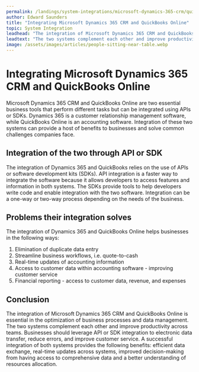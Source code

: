 ```yaml
---
permalink: /landings/system-integrations/microsoft-dynamics-365-crm/quickbooks-online
author: Edward Saunders
title: "Integrating Microsoft Dynamics 365 CRM and QuickBooks Online"
topic: System Integration
leadhead: "The integration of Microsoft Dynamics 365 CRM and QuickBooks Online is essential in the optimization of business processes and data management"
leadtext: "The two systems complement each other and improve productivity across teams. Businesses should leverage API or SDK integration to electronic data transfer, reduce errors, and improve customer service. A successful integration of both systems provides the following benefits: efficient data exchange, real-time updates across systems, improved decision-making from having access to comprehensive data and a better understanding of resources allocation."
image: /assets/images/articles/people-sitting-near-table.webp
---
```

<div class="arttext">	<h1>Integrating Microsoft Dynamics 365 CRM and QuickBooks Online</h1>
	<p>Microsoft Dynamics 365 CRM and QuickBooks Online are two essential business tools that perform different tasks but can be integrated using APIs or SDKs. Dynamics 365 is a customer relationship management software, while QuickBooks Online is an accounting software. Integration of these two systems can provide a host of benefits to businesses and solve common challenges companies face.</p>
	<h2>Integration of the two through API or SDK</h2>
	<p>The integration of Dynamics 365 and QuickBooks relies on the use of APIs or software development kits (SDKs). API integration is a faster way to integrate the software because it allows developers to access features and information in both systems. The SDKs provide tools to help developers write code and enable integration with the two software. Integration can be a one-way or two-way process depending on the needs of the business. </p>
	<h2>Problems their integration solves</h2>
	<p>The integration of Dynamics 365 and QuickBooks Online helps businesses in the following ways:</p>
	<ol>
		<li>Elimination of duplicate data entry</li>
		<li>Streamline business workflows, i.e. quote-to-cash</li>
		<li>Real-time updates of accounting information</li>
		<li>Access to customer data within accounting software - improving customer service</li>
		<li>Financial reporting - access to customer data, revenue, and expenses</li>
	</ol>
	<h2>Conclusion</h2>
	<p>The integration of Microsoft Dynamics 365 CRM and QuickBooks Online is essential in the optimization of business processes and data management. The two systems complement each other and improve productivity across teams. Businesses should leverage API or SDK integration to electronic data transfer, reduce errors, and improve customer service. A successful integration of both systems provides the following benefits: efficient data exchange, real-time updates across systems, improved decision-making from having access to comprehensive data and a better understanding of resources allocation. </p>
</div>